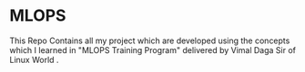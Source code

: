 # MLOPS
This Repo Contains all my project which are developed using the concepts which I learned in  "MLOPS Training Program"  delivered  by Vimal Daga Sir of Linux World . 
